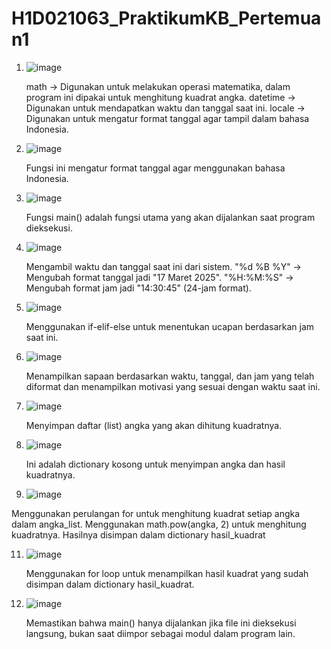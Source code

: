 ﻿# H1D021063_PraktikumKB_Pertemuan1

1. ![image](https://github.com/user-attachments/assets/a239f2d7-6fcb-43ac-9a3b-d5b02be9e1d5)
   
   math → Digunakan untuk melakukan operasi matematika, dalam program ini dipakai untuk menghitung kuadrat angka.
   datetime → Digunakan untuk mendapatkan waktu dan tanggal saat ini.
   locale → Digunakan untuk mengatur format tanggal agar tampil dalam bahasa Indonesia.
   
2. ![image](https://github.com/user-attachments/assets/2e202c39-06d5-41b2-892b-08a7ebffb7f8)
   
   Fungsi ini mengatur format tanggal agar menggunakan bahasa Indonesia.
   
3. ![image](https://github.com/user-attachments/assets/d2e6d438-88b3-4a31-9c99-1492a468d5b7)

   Fungsi main() adalah fungsi utama yang akan dijalankan saat program dieksekusi.
   
4. ![image](https://github.com/user-attachments/assets/393cf658-788b-422a-8401-1bba4689a1a5)

   Mengambil waktu dan tanggal saat ini dari sistem.
   "%d %B %Y" → Mengubah format tanggal jadi "17 Maret 2025".
   "%H:%M:%S" → Mengubah format jam jadi "14:30:45" (24-jam format).
   
6. ![image](https://github.com/user-attachments/assets/bdb67ee3-863e-49f1-a386-e9cdeb8515d5)

   Menggunakan if-elif-else untuk menentukan ucapan berdasarkan jam saat ini.
   
7. ![image](https://github.com/user-attachments/assets/921795f1-2e38-42b4-ad45-c30c5a36b840)

   Menampilkan sapaan berdasarkan waktu, tanggal, dan jam yang telah diformat dan menampilkan motivasi yang sesuai dengan waktu saat ini.
   
8. ![image](https://github.com/user-attachments/assets/f973b6dc-6f3e-4ffe-a3f5-b79d2c2a8bdf)

   Menyimpan daftar (list) angka yang akan dihitung kuadratnya.
   
9. ![image](https://github.com/user-attachments/assets/84d45ddd-562e-486f-8ba0-644817eef64b)

   Ini adalah dictionary kosong untuk menyimpan angka dan hasil kuadratnya.
   
10. ![image](https://github.com/user-attachments/assets/bba1d2b6-b654-47da-912e-e423aed1af35)
   
   Menggunakan perulangan for untuk menghitung kuadrat setiap angka dalam angka_list.
    Menggunakan math.pow(angka, 2) untuk menghitung kuadratnya.
    Hasilnya disimpan dalam dictionary hasil_kuadrat

11. ![image](https://github.com/user-attachments/assets/f50e1af1-b7e4-4a1a-ab79-368b9c8f93aa)

    Menggunakan for loop untuk menampilkan hasil kuadrat yang sudah disimpan dalam dictionary hasil_kuadrat.

12. ![image](https://github.com/user-attachments/assets/268ab0c1-f516-4caa-b6c4-68f74d1e81ef)

    Memastikan bahwa main() hanya dijalankan jika file ini dieksekusi langsung, bukan saat diimpor sebagai modul dalam program lain.







